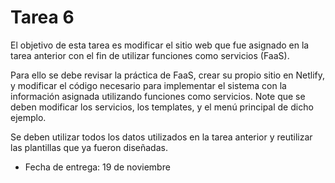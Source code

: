 # Tarea 6

El objetivo de esta tarea es modificar el sitio web que fue asignado en la tarea anterior con el fin de utilizar funciones como servicios (FaaS).

Para ello se debe revisar la práctica de FaaS, crear su propio sitio en Netlify, y modificar el código necesario para implementar el sistema con la información asignada utilizando funciones como servicios. Note que se deben modificar los servicios, los templates, y el menú principal de dicho ejemplo.

Se deben utilizar todos los datos utilizados en la tarea anterior y reutilizar las plantillas que ya fueron diseñadas.

* Fecha de entrega: 19 de noviembre
